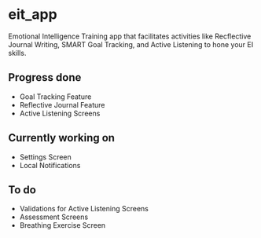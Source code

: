 # eit_app

Emotional Intelligence Training app that facilitates activities like Recflective Journal Writing, SMART Goal Tracking, and Active Listening to hone your EI skills.

## Progress done
* Goal Tracking Feature
* Reflective Journal Feature
* Active Listening Screens

## Currently working on
* Settings Screen
 * Local Notifications
 
## To do
* Validations for Active Listening Screens
* Assessment Screens
* Breathing Exercise Screen
